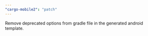 ```yaml
---
"cargo-mobile2": "patch"
---
```


Remove deprecated options from gradle file in the generated android template.
